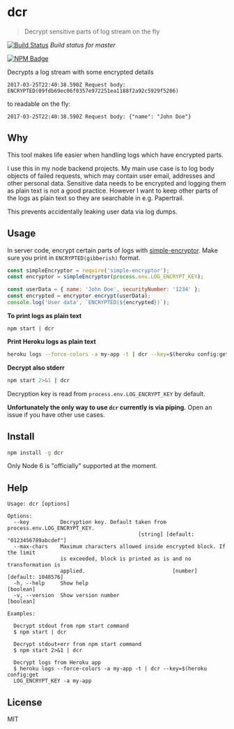 # dcr

> Decrypt sensitive parts of log stream on the fly

[![Build Status](https://travis-ci.org/kimmobrunfeldt/dcr.svg?branch=master)](https://travis-ci.org/kimmobrunfeldt/dcr) *Build status for master*

[![NPM Badge](https://nodei.co/npm/dcr.png?downloads=true)](https://www.npmjs.com/package/dcr)

Decrypts a log stream with some encrypted details

```
2017-03-25T22:40:38.590Z Request body: ENCRYPTED(09fdb69ec06f0357e972251ea1188f2a92c5929f5206)
```

to readable on the fly:

```
2017-03-25T22:40:38.590Z Request body: {"name": "John Doe"}
```

## Why

This tool makes life easier when handling logs which have encrypted parts.

I use this in my node backend projects. My main use case is to log body objects
of failed requests, which may contain user email, addresses and other personal
data. Sensitive data needs to be encrypted and logging them as plain text
is not a good practice. However I want to keep other parts of the logs as
plain text so they are searchable in e.g. Papertrail.

This prevents accidentally leaking user data via log dumps.

## Usage

In server code, encrypt certain parts of logs with [simple-encryptor](https://github.com/sehrope/node-simple-encryptor). Make sure you print in
`ENCRYPTED(gibberish)` format.

```js
const simpleEncryptor = require('simple-encryptor');
const encryptor = simpleEncryptor(process.env.LOG_ENCRYPT_KEY);

const userData = { name: 'John Doe', securityNumber: '1234' };
const encrypted = encryptor.encrypt(userData);
console.log('User data', `ENCRYPTED(${encrypted})`);
```

**To print logs as plain text**

```
npm start | dcr
```

**Print Heroku logs as plain text**

```bash
heroku logs --force-colors -a my-app -t | dcr --key=$(heroku config:get LOG_ENCRYPT_KEY -a my-app)
```

**Decrypt also stderr**

```bash
npm start 2>&1 | dcr
```

Decryption key is read from `process.env.LOG_ENCRYPT_KEY` by default.

**Unfortunately the only way to use `dcr` currently is via piping.** Open
an issue if you have other use cases.

## Install

```bash
npm install -g dcr
```

Only Node 6 is "officially" supported at the moment.


## Help

```
Usage: dcr [options]

Options:
  --key          Decryption key. Default taken from process.env.LOG_ENCRYPT_KEY.
                                          [string] [default: "0123456789abcdef"]
  --max-chars    Maximum characters allowed inside encrypted block. If the limit
                 is exceeded, block is printed as is and no transformation is
                 applied.                            [number] [default: 1048576]
  -h, --help     Show help                                             [boolean]
  -v, --version  Show version number                                   [boolean]

Examples:

  Decrypt stdout from npm start command
  $ npm start | dcr

  Decrypt stdout+err from npm start command
  $ npm start 2>&1 | dcr

  Decrypt logs from Heroku app
  $ heroku logs --force-colors -a my-app -t | dcr --key=$(heroku config:get
  LOG_ENCRYPT_KEY -a my-app
```

## License

MIT
